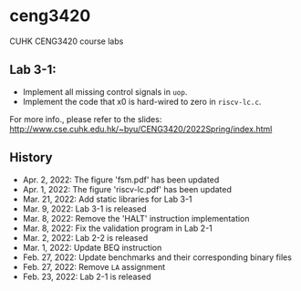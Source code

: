 # ceng3420
CUHK CENG3420 course labs

## Lab 3-1:
* Implement all missing control signals in `uop`.
* Implement the code that x0 is hard-wired to zero in `riscv-lc.c`.

For more info., please refer to the slides: http://www.cse.cuhk.edu.hk/~byu/CENG3420/2022Spring/index.html

## History
* Apr.  2, 2022: The figure 'fsm.pdf' has been updated
* Apr.  1, 2022: The figure 'riscv-lc.pdf' has been updated
* Mar. 21, 2022: Add static libraries for Lab 3-1
* Mar.  9, 2022: Lab 3-1 is released
* Mar.  8, 2022: Remove the 'HALT' instruction implementation
* Mar.  8, 2022: Fix the validation program in Lab 2-1
* Mar.  2, 2022: Lab 2-2 is released
* Mar.  1, 2022: Update BEQ instruction
* Feb. 27, 2022: Update benchmarks and their corresponding binary files
* Feb. 27, 2022: Remove `LA` assignment
* Feb. 23, 2022: Lab 2-1 is released
